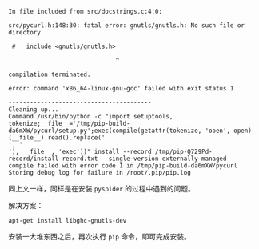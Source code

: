 <!--
gnutls.h: No such file or directory 的解决方案
同上文一样，同样是在安装pyspider的过程中遇到的问题。
1497687413
-->

```
In file included from src/docstrings.c:4:0:

src/pycurl.h:148:30: fatal error: gnutls/gnutls.h: No such file or directory

 #   include <gnutls/gnutls.h>

                              ^

compilation terminated.

error: command 'x86_64-linux-gnu-gcc' failed with exit status 1

----------------------------------------
Cleaning up...
Command /usr/bin/python -c "import setuptools, tokenize;__file__='/tmp/pip-build-da6mXW/pycurl/setup.py';exec(compile(getattr(tokenize, 'open', open)(__file__).read().replace('
', '
'), __file__, 'exec'))" install --record /tmp/pip-Q729Pd-record/install-record.txt --single-version-externally-managed --compile failed with error code 1 in /tmp/pip-build-da6mXW/pycurl
Storing debug log for failure in /root/.pip/pip.log
```

同上文一样，同样是在安装 `pyspider` 的过程中遇到的问题。

解决方案：

```
apt-get install libghc-gnutls-dev
```

安装一大堆东西之后，再次执行 `pip` 命令，即可完成安装。
